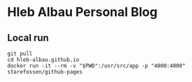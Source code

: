 # Hleb Albau Personal Blog

## Local run

```
git pull
cd hleb-albau.github.io
docker run -it --rm -v "$PWD":/usr/src/app -p "4000:4000" starefossen/github-pages
```